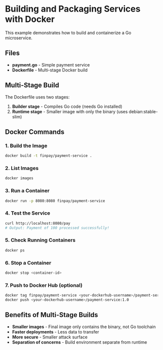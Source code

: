 # Building and Packaging Services with Docker

This example demonstrates how to build and containerize a Go microservice.

## Files

- **payment.go** - Simple payment service
- **Dockerfile** - Multi-stage Docker build

## Multi-Stage Build

The Dockerfile uses two stages:
1. **Builder stage** - Compiles Go code (needs Go installed)
2. **Runtime stage** - Smaller image with only the binary (uses debian:stable-slim)

## Docker Commands

### 1. Build the Image
```bash
docker build -t finpay/payment-service .
```

### 2. List Images
```bash
docker images
```

### 3. Run a Container
```bash
docker run -p 8080:8080 finpay/payment-service
```

### 4. Test the Service
```bash
curl http://localhost:8080/pay
# Output: Payment of 100 processed successfully!
```

### 5. Check Running Containers
```bash
docker ps
```

### 6. Stop a Container
```bash
docker stop <container-id>
```

### 7. Push to Docker Hub (optional)
```bash
docker tag finpay/payment-service <your-dockerhub-username>/payment-service:1.0
docker push <your-dockerhub-username>/payment-service:1.0
```

## Benefits of Multi-Stage Builds

- **Smaller images** - Final image only contains the binary, not Go toolchain
- **Faster deployments** - Less data to transfer
- **More secure** - Smaller attack surface
- **Separation of concerns** - Build environment separate from runtime